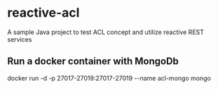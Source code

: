 # reactive-acl
A sample Java project to test ACL concept and utilize reactive REST services

## Run a docker container with MongoDb
docker run -d -p 27017-27019:27017-27019 --name acl-mongo mongo
